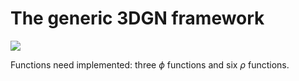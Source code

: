 # The generic 3DGN framework

![](https://github.com/divelab/DIG/blob/main/dig/3dgraph/3dgn/figs/frame.png)

Functions need implemented: three $\phi$ functions and six $\rho$ functions.
